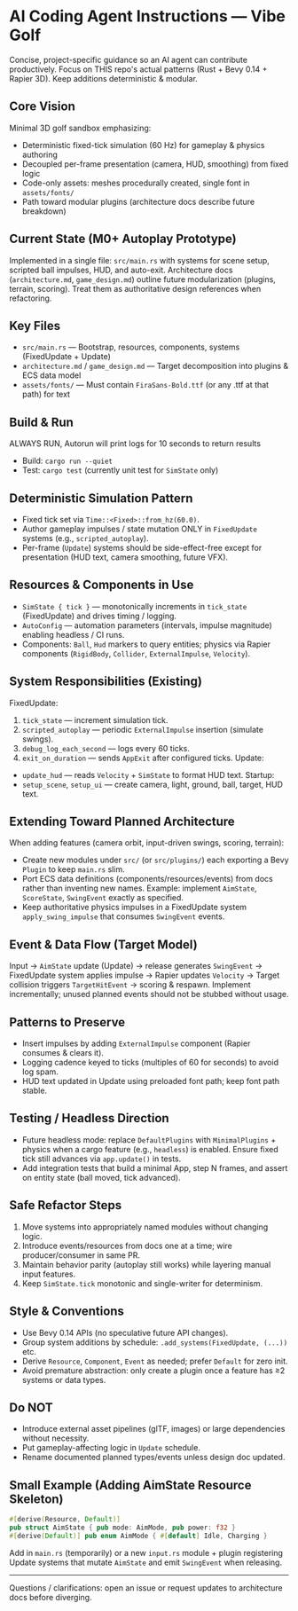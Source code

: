 # AI Coding Agent Instructions — Vibe Golf

Concise, project-specific guidance so an AI agent can contribute productively. Focus on THIS repo's actual patterns (Rust + Bevy 0.14 + Rapier 3D). Keep additions deterministic & modular.

## Core Vision
Minimal 3D golf sandbox emphasizing:
- Deterministic fixed-tick simulation (60 Hz) for gameplay & physics authoring
- Decoupled per-frame presentation (camera, HUD, smoothing) from fixed logic
- Code-only assets: meshes procedurally created, single font in `assets/fonts/`
- Path toward modular plugins (architecture docs describe future breakdown)

## Current State (M0+ Autoplay Prototype)
Implemented in a single file: `src/main.rs` with systems for scene setup, scripted ball impulses, HUD, and auto-exit. Architecture docs (`architecture.md`, `game_design.md`) outline future modularization (plugins, terrain, scoring). Treat them as authoritative design references when refactoring.

## Key Files
- `src/main.rs` — Bootstrap, resources, components, systems (FixedUpdate + Update)
- `architecture.md` / `game_design.md` — Target decomposition into plugins & ECS data model
- `assets/fonts/` — Must contain `FiraSans-Bold.ttf` (or any .ttf at that path) for text

## Build & Run
ALWAYS RUN, Autorun will print logs for 10 seconds to return results
- Build: `cargo run --quiet`
- Test: `cargo test` (currently unit test for `SimState` only)

## Deterministic Simulation Pattern
- Fixed tick set via `Time::<Fixed>::from_hz(60.0)`.
- Author gameplay impulses / state mutation ONLY in `FixedUpdate` systems (e.g., `scripted_autoplay`).
- Per-frame (`Update`) systems should be side-effect-free except for presentation (HUD text, camera smoothing, future VFX).

## Resources & Components in Use
- `SimState { tick }` — monotonically increments in `tick_state` (FixedUpdate) and drives timing / logging.
- `AutoConfig` — automation parameters (intervals, impulse magnitude) enabling headless / CI runs.
- Components: `Ball`, `Hud` markers to query entities; physics via Rapier components (`RigidBody`, `Collider`, `ExternalImpulse`, `Velocity`).

## System Responsibilities (Existing)
FixedUpdate:
1. `tick_state` — increment simulation tick.
2. `scripted_autoplay` — periodic `ExternalImpulse` insertion (simulate swings).
3. `debug_log_each_second` — logs every 60 ticks.
4. `exit_on_duration` — sends `AppExit` after configured ticks.
Update:
- `update_hud` — reads `Velocity` + `SimState` to format HUD text.
Startup:
- `setup_scene`, `setup_ui` — create camera, light, ground, ball, target, HUD text.

## Extending Toward Planned Architecture
When adding features (camera orbit, input-driven swings, scoring, terrain):
- Create new modules under `src/` (or `src/plugins/`) each exporting a Bevy `Plugin` to keep `main.rs` slim.
- Port ECS data definitions (components/resources/events) from docs rather than inventing new names. Example: implement `AimState`, `ScoreState`, `SwingEvent` exactly as specified.
- Keep authoritative physics impulses in a FixedUpdate system `apply_swing_impulse` that consumes `SwingEvent` events.

## Event & Data Flow (Target Model)
Input -> `AimState` update (Update) -> release generates `SwingEvent` -> FixedUpdate system applies impulse -> Rapier updates `Velocity` -> Target collision triggers `TargetHitEvent` -> scoring & respawn.
Implement incrementally; unused planned events should not be stubbed without usage.

## Patterns to Preserve
- Insert impulses by adding `ExternalImpulse` component (Rapier consumes & clears it).
- Logging cadence keyed to ticks (multiples of 60 for seconds) to avoid log spam.
- HUD text updated in Update using preloaded font path; keep font path stable.

## Testing / Headless Direction
- Future headless mode: replace `DefaultPlugins` with `MinimalPlugins` + physics when a cargo feature (e.g., `headless`) is enabled. Ensure fixed tick still advances via `app.update()` in tests.
- Add integration tests that build a minimal App, step N frames, and assert on entity state (ball moved, tick advanced).

## Safe Refactor Steps
1. Move systems into appropriately named modules without changing logic.
2. Introduce events/resources from docs one at a time; wire producer/consumer in same PR.
3. Maintain behavior parity (autoplay still works) while layering manual input features.
4. Keep `SimState.tick` monotonic and single-writer for determinism.

## Style & Conventions
- Use Bevy 0.14 APIs (no speculative future API changes).
- Group system additions by schedule: `.add_systems(FixedUpdate, (...))` etc.
- Derive `Resource`, `Component`, `Event` as needed; prefer `Default` for zero init.
- Avoid premature abstraction: only create a plugin once a feature has ≥2 systems or data types.

## Do NOT
- Introduce external asset pipelines (glTF, images) or large dependencies without necessity.
- Put gameplay-affecting logic in `Update` schedule.
- Rename documented planned types/events unless design doc updated.

## Small Example (Adding AimState Resource Skeleton)
```rust
#[derive(Resource, Default)]
pub struct AimState { pub mode: AimMode, pub power: f32 }
#[derive(Default)] pub enum AimMode { #[default] Idle, Charging }
```
Add in `main.rs` (temporarily) or a new `input.rs` module + plugin registering Update systems that mutate `AimState` and emit `SwingEvent` when releasing.

---
Questions / clarifications: open an issue or request updates to architecture docs before diverging.

